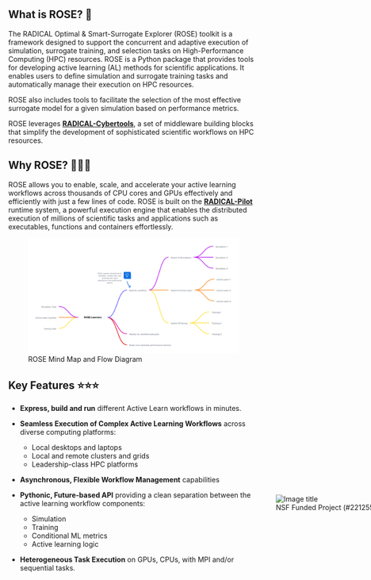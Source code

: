 ## What is ROSE? 🌹

The RADICAL Optimal & Smart-Surrogate Explorer (ROSE) toolkit is a framework designed to support the concurrent and adaptive execution of simulation, surrogate training, and selection tasks on High-Performance Computing (HPC) resources. ROSE is a Python package that provides tools for developing active learning (AL) methods for scientific applications. It enables users to define simulation and surrogate training tasks and automatically manage their execution on HPC resources.

ROSE also includes tools to facilitate the selection of the most effective surrogate model for a given simulation based on performance metrics.

ROSE leverages [**RADICAL-Cybertools**](https://radical-cybertools.github.io), a set of middleware building blocks that simplify the development of sophisticated scientific workflows on HPC resources.


## Why ROSE? 🚀🚀🚀
ROSE allows you to enable, scale, and accelerate your active learning workflows across thousands of CPU cores and GPUs effectively and efficiently with just a few lines of code.
ROSE is built on the [**RADICAL-Pilot**](https://github.com/radical-cybertools/radical.pilot) runtime system, a powerful execution engine that enables the distributed execution of millions of scientific tasks and applications such as executables, functions and containers effortlessly.


<figure markdown="span" style="position: relative;">
  <img src="assets/rose_mind_flow.png" alt="">
  <figcaption>ROSE Mind Map and Flow Diagram</figcaption>
</figure>


## Key Features ⭐⭐⭐

- **Express, build and run** different Active Learn workflows in minutes.
- **Seamless Execution of Complex Active Learning Workflows** across diverse computing platforms:
    - Local desktops and laptops
    - Local and remote clusters and grids
    - Leadership-class HPC platforms

- **Asynchronous, Flexible Workflow Management** capabilities

- **Pythonic, Future-based API** providing a clean separation between the active learning workflow components:
    - Simulation
    - Training
    - Conditional ML metrics
    - Active learning logic

- **Heterogeneous Task Execution** on GPUs, CPUs, with MPI and/or sequential tasks.

<figure markdown="span" style="position: relative; left: 500px; top: -170px">
  <img src="assets/nsf_logo.png" alt="Image title" width="120">
  <figcaption>NSF Funded Project (#2212550)</figcaption>
</figure>
